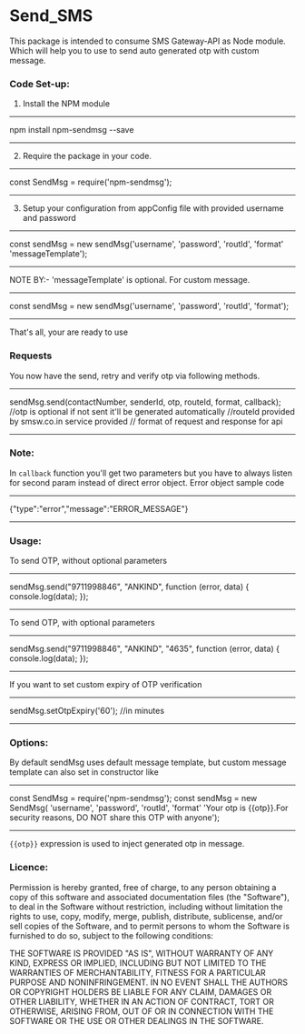 # Send_SMS


This package is intended to consume SMS Gateway-API as Node module. Which will help you to use to send auto generated otp with custom message.


### Code Set-up:

1. Install the NPM module
******************************************
npm install npm-sendmsg --save
******************************************


2. Require the package in your code.
******************************************
const SendMsg = require('npm-sendmsg');
******************************************


3. Setup your configuration from appConfig file with provided username and password
**************************************************************************
const sendMsg = new sendMsg('username', 'password', 'routId', 'format' 'messageTemplate');
**************************************************************************
NOTE BY:- 'messageTemplate' is optional. For custom message.


**************************************************************************
const sendMsg = new sendMsg('username', 'password', 'routId', 'format');
**************************************************************************
That's all, your are ready to use


### Requests

You now have the send, retry and verify otp via following methods.
**************************************************************************
sendMsg.send(contactNumber, senderId, otp, routeId, format, callback); //otp is optional if not sent it'll be generated automatically
//routeId provided by smsw.co.in service provided
// format of request and response for api
**************************************************************************

### Note:

In `callback` function you'll get two parameters but you have to always listen for second param instead of direct error object.
Error object sample code
**************************************************************************
{"type":"error","message":"ERROR_MESSAGE"}
**************************************************************************


### Usage:

To send OTP, without optional parameters
**************************************************************************
sendMsg.send("9711998846", "ANKIND", function (error, data) {
  console.log(data);
});
**************************************************************************

To send OTP, with optional parameters
***********************************************************************************
sendMsg.send("9711998846", "ANKIND", "4635", function (error, data) {
  console.log(data);
});
***********************************************************************************

If you want to set custom expiry of OTP verification  
****************************************************************************************
sendMsg.setOtpExpiry('60'); //in minutes
****************************************************************************************


### Options:

By default sendMsg uses default message template, but custom message template can also set in constructor like
************************************************************************************************************************************
const SendMsg = require('npm-sendmsg');
const sendMsg = new SendMsg( 'username', 'password', 'routId', 'format' 'Your otp is {{otp}}.For security reasons, DO NOT share this OTP with anyone');
************************************************************************************************************************************

`{{otp}}` expression is used to inject generated otp in message.

### Licence:

Permission is hereby granted, free of charge, to any person obtaining a copy of this software and associated documentation files (the "Software"), to deal in the Software without restriction, including without limitation the rights to use, copy, modify, merge, publish, distribute, sublicense, and/or sell copies of the Software, and to permit persons to whom the Software is furnished to do so, subject to the following conditions:

THE SOFTWARE IS PROVIDED "AS IS", WITHOUT WARRANTY OF ANY KIND, EXPRESS OR IMPLIED, INCLUDING BUT NOT LIMITED TO THE WARRANTIES OF MERCHANTABILITY, FITNESS FOR A PARTICULAR PURPOSE AND NONINFRINGEMENT. IN NO EVENT SHALL THE AUTHORS OR COPYRIGHT HOLDERS BE LIABLE FOR ANY CLAIM, DAMAGES OR OTHER LIABILITY, WHETHER IN AN ACTION OF CONTRACT, TORT OR OTHERWISE, ARISING FROM, OUT OF OR IN CONNECTION WITH THE SOFTWARE OR THE USE OR OTHER DEALINGS IN THE SOFTWARE.
